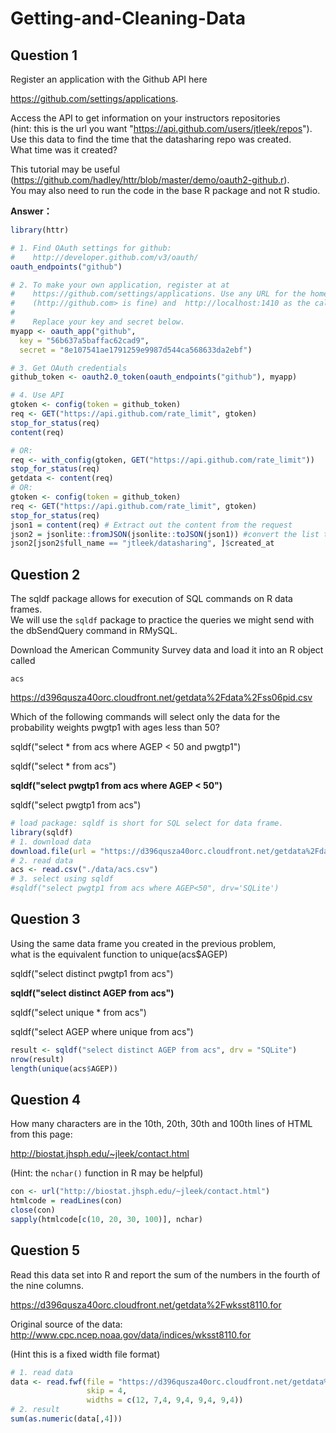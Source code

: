 # Getting-and-Cleaning-Data
## Question 1
Register an application with the Github API here 

<https://github.com/settings/applications>.   

Access the API to get information on your instructors repositories   
(hint: this is the url you want "<https://api.github.com/users/jtleek/repos>").   
Use this data to find the time that the datasharing repo was created.   
What time was it created?  

This tutorial may be useful (<https://github.com/hadley/httr/blob/master/demo/oauth2-github.r>).  
You may also need to run the code in the base R package and not R studio.

**Answer：**
```R
library(httr)

# 1. Find OAuth settings for github:
#    http://developer.github.com/v3/oauth/
oauth_endpoints("github")

# 2. To make your own application, register at at
#    https://github.com/settings/applications. Use any URL for the homepage URL
#    (http://github.com> is fine) and  http://localhost:1410 as the callback url
#
#    Replace your key and secret below.
myapp <- oauth_app("github",
  key = "56b637a5baffac62cad9",
  secret = "8e107541ae1791259e9987d544ca568633da2ebf")

# 3. Get OAuth credentials
github_token <- oauth2.0_token(oauth_endpoints("github"), myapp)

# 4. Use API
gtoken <- config(token = github_token)
req <- GET("https://api.github.com/rate_limit", gtoken)
stop_for_status(req)
content(req)

# OR:
req <- with_config(gtoken, GET("https://api.github.com/rate_limit"))
stop_for_status(req)
getdata <- content(req)
# OR:
gtoken <- config(token = github_token)
req <- GET("https://api.github.com/rate_limit", gtoken)
stop_for_status(req)
json1 = content(req) # Extract out the content from the request
json2 = jsonlite::fromJSON(jsonlite::toJSON(json1)) #convert the list to json
json2[json2$full_name == "jtleek/datasharing", ]$created_at
```


## Question 2
The sqldf package allows for execution of SQL commands on R data frames.   
We will use the `sqldf` package to practice the queries we might send with the dbSendQuery command in RMySQL.

Download the American Community Survey data and load it into an R object called

```
acs
```
<https://d396qusza40orc.cloudfront.net/getdata%2Fdata%2Fss06pid.csv>

Which of the following commands will select only the data for the probability weights 
pwgtp1 with ages less than 50?


sqldf("select * from acs where AGEP < 50 and pwgtp1")

sqldf("select * from acs")

**sqldf("select pwgtp1 from acs where AGEP < 50")**

sqldf("select pwgtp1 from acs")
```r
# load package: sqldf is short for SQL select for data frame.
library(sqldf)
# 1. download data 
download.file(url = "https://d396qusza40orc.cloudfront.net/getdata%2Fdata%2Fss06pid.csv", destfile = "./data/acs.csv")
# 2. read data
acs <- read.csv("./data/acs.csv")
# 3. select using sqldf
#sqldf("select pwgtp1 from acs where AGEP<50", drv='SQLite')
```

## Question 3
Using the same data frame you created in the previous problem,  
what is the equivalent function to unique(acs$AGEP)

sqldf("select distinct pwgtp1 from acs")

**sqldf("select distinct AGEP from acs")**

sqldf("select unique * from acs")

sqldf("select AGEP where unique from acs")
```r
result <- sqldf("select distinct AGEP from acs", drv = "SQLite")
nrow(result)
length(unique(acs$AGEP))
```

## Question 4
How many characters are in the 10th, 20th, 30th and 100th lines of HTML from this page:

<http://biostat.jhsph.edu/~jleek/contact.html>

(Hint: the `nchar()` function in R may be helpful)

```r
con <- url("http://biostat.jhsph.edu/~jleek/contact.html")
htmlcode = readLines(con)
close(con)
sapply(htmlcode[c(10, 20, 30, 100)], nchar)
```

## Question 5
Read this data set into R and report the sum of the numbers in the fourth of the nine columns.

<https://d396qusza40orc.cloudfront.net/getdata%2Fwksst8110.for>

Original source of the data: <http://www.cpc.ncep.noaa.gov/data/indices/wksst8110.for>

(Hint this is a fixed width file format)
```r
# 1. read data
data <- read.fwf(file = "https://d396qusza40orc.cloudfront.net/getdata%2Fwksst8110.for",
                 skip = 4,
                 widths = c(12, 7,4, 9,4, 9,4, 9,4))
# 2. result
sum(as.numeric(data[,4]))
```
